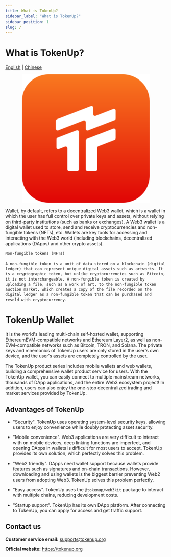 ```yaml
---
title: What is TokenUp?
sidebar_label: "What is TokenUp?"
sidebar_position: 1
slug: /
---
```


# What is TokenUp?
[English](index.EN.md) | [Chinese](index.md) 

<p align="center">
<img src="../../static/img/logo.svg" alt="SwapX banner" width="400"></img></p>

Wallet, by default, refers to a decentralized Web3 wallet, which is a wallet in which the user has full control over private keys and assets, without relying on third-party institutions (such as banks or exchanges). A Web3 wallet is a digital wallet used to store, send and receive cryptocurrencies and non-fungible tokens (NFTs), etc. Wallets are key tools for accessing and interacting with the Web3 world (including blockchains, decentralized applications (DApps) and other crypto assets).

    Non-fungible tokens (NFTs)

    A non-fungible token is a unit of data stored on a blockchain (digital ledger) that can represent unique digital assets such as artworks. It is a cryptographic token, but unlike cryptocurrencies such as Bitcoin, it is not interchangeable. A non-fungible token is created by uploading a file, such as a work of art, to the non-fungible token auction market, which creates a copy of the file recorded on the digital ledger as a non-fungible token that can be purchased and resold with cryptocurrency.

# TokenUp Wallet

It is the world's leading multi-chain self-hosted wallet, supporting EthereumEVM-compatible networks and Ethereum Layer2, as well as non-EVM-compatible networks such as Bitcoin, TRON, and Solana. The private keys and mnemonics of TokenUp users are only stored in the user's own device, and the user's assets are completely controlled by the user.

The TokenUp product series includes mobile wallets and web wallets, building a comprehensive wallet product service for users. With the TokenUp wallet, you can easily connect to multiple mainstream networks, thousands of DApp applications, and the entire Web3 ecosystem project! In addition, users can also enjoy the one-stop decentralized trading and market services provided by TokenUp.

## Advantages of TokenUp

* "Security". TokenUp uses operating system-level security keys, allowing users to enjoy convenience while doubly protecting asset security.

* "Mobile convenience". Web3 applications are very difficult to interact with on mobile devices, deep linking functions are imperfect, and opening DApps in wallets is difficult for most users to accept. TokenUp provides its own solution, which perfectly solves this problem.

* "Web2 friendly". DApps need wallet support because wallets provide features such as signatures and on-chain transactions. However, downloading and using wallets is the biggest barrier preventing Web2 users from adopting Web3. TokenUp solves this problem perfectly.
* "Easy access". TokenUp uses the `@tokenup/web3kit` package to interact with multiple chains, reducing development costs.
* "Startup support". TokenUp has its own DApp platform. After connecting to TokenUp, you can apply for access and get traffic support.

## Contact us

**Customer service email:** support@tokenup.org

**Official website:** https://tokenup.org